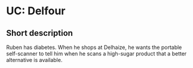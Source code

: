 # UC: Delfour 

## Short description

Ruben has diabetes. When he shops at Delhaize, he wants the portable self-scanner to tell him when he scans a high-sugar product that a better alternative is available.
